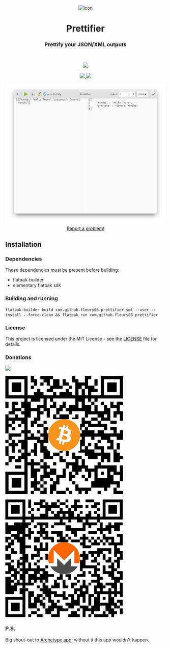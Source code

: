 <div align="center">
  <span align="center"> <img width="128" height="128" class="center" src="https://github.com/fleury08/prettifier/blob/main/data/images/com.github.fleury08.prettifier.png" alt="Icon"></span>
  <h1 align="center">Prettifier</h1>
  <h3 align="center">Prettify your JSON/XML outputs</h3>
</div>

<br/>

<p align="center">
    <a href="https://appcenter.elementary.io/com.github.fleury08.prettifier">
        <img src="https://appcenter.elementary.io/badge.svg">
    </a>
</p>

<p align="center">
  <a href="https://github.com/fleury08/prettifier/blob/main/LICENSE">
    <img src="https://img.shields.io/badge/License-GPL3-blue.svg?style=for-the-badge">
  </a>
  <a href="https://github.com/fleury08/prettifier/releases">
    <img src="https://img.shields.io/badge/Release-v%201.2.8-orange.svg?style=for-the-badge">
  </a>
</p>

<p align="center">
    <img  src="https://github.com/fleury08/prettifier/blob/main/data/images/PrettifierJSON.png" alt="Screenshot"> <br>
  <a href="https://github.com/fleury08/prettifier/issues/new"> Report a problem! </a>
</p>

## Installation

### Dependencies
These dependencies must be present before building:
 - flatpak-builder
 - elementary flatpak sdk
 
### Building and running
```
flatpak-builder build com.github.fleury08.prettifier.yml --user --install --force-clean && flatpak run com.github.fleury08.prettifier
```

### License

This project is licensed under the MIT License - see the [LICENSE](LICENSE.md) file for details.

### Donations
[![](https://img.shields.io/badge/PayPal-donate-red.svg?logo=paypal&style=for-the-badge)](https://paypal.me/jaroush)

![bc1q7pt5gwkn7umnk72u763uvwuyd99kmwh0g24eekl6828x3wyezscskq65wd](data/images/bitcoin.png)

![48HY8Q9JE6rE4b99ixQduvCY6EB8Lc3zbbcni6zd2mcbUMX5TE64BEiSHtthbPfWNgR8bafB4dh1za1ar3DwKotB4XMDgwL](data/images/monero.png)

### P.S.

Big shout-out to [Archetype app](https://appcenter.elementary.io/com.github.kjlaw89.archetype.desktop), without it this app wouldn't happen.

